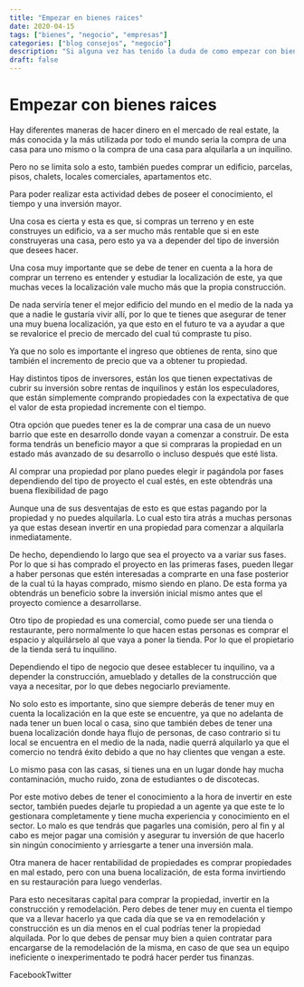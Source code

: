 ```yaml
--- 
title: "Empezar en bienes raices"
date: 2020-04-15
tags: ["bienes", "negocio", "empresas"]
categories: ["blog consejos", "negocio"]
description: "Si alguna vez has tenido la duda de como empezar con bienes raices"
draft: false
---
```

# Empezar con bienes raices
Hay diferentes maneras de hacer dinero en el mercado de real estate, la más conocida y la más utilizada por todo el mundo seria la compra de una casa para uno mismo o la compra de una casa para alquilarla a un inquilino.

Pero no se limita solo a esto, también puedes comprar un edificio, parcelas, pisos, chalets, locales comerciales, apartamentos etc.

Para poder realizar esta actividad debes de poseer el conocimiento, el tiempo y una inversión mayor.

Una cosa es cierta y esta es que, si compras un terreno y en este construyes un edificio, va a ser mucho más rentable que si en este construyeras una casa, pero esto ya va a depender del tipo de inversión que desees hacer.


Una cosa muy importante que se debe de tener en cuenta a la hora de comprar un terreno es entender y estudiar la localización de este, ya que muchas veces la localización vale mucho más que la propia construcción.

De nada serviría tener el mejor edificio del mundo en el medio de la nada ya que a nadie le gustaría vivir allí, por lo que te tienes que asegurar de tener una muy buena localización, ya que esto en el futuro te va a ayudar a que se revalorice el precio de mercado del cual tú compraste tu piso.

Ya que no solo es importante el ingreso que obtienes de renta, sino que también el incremento de precio que va a obtener tu propiedad.

Hay distintos tipos de inversores, están los que tienen expectativas de cubrir su inversión sobre rentas de inquilinos y están los especuladores, que están simplemente comprando propiedades con la expectativa de que el valor de esta propiedad incremente con el tiempo.

Otra opción que puedes tener es la de comprar una casa de un nuevo barrio que este en desarrollo donde vayan a comenzar a construir. De esta forma tendrás un beneficio mayor a que si compraras la propiedad en un estado más avanzado de su desarrollo o incluso después que esté lista.

Al comprar una propiedad por plano puedes elegir ir pagándola por fases dependiendo del tipo de proyecto el cual estés, en este obtendrás una buena flexibilidad de pago

Aunque una de sus desventajas de esto es que estas pagando por la propiedad y no puedes alquilarla. Lo cual esto tira atrás a muchas personas ya que estas desean invertir en una propiedad para comenzar a alquilarla inmediatamente.

De hecho, dependiendo lo largo que sea el proyecto va a variar sus fases. Por lo que si has comprado el proyecto en las primeras fases, pueden llegar a haber personas que estén interesadas a comprarte en una fase posterior de la cual tú la hayas comprado, mismo siendo en plano. De esta forma ya obtendrás un beneficio sobre la inversión inicial mismo antes que el proyecto comience a desarrollarse.


Otro tipo de propiedad es una comercial, como puede ser una tienda o restaurante, pero normalmente lo que hacen estas personas es comprar el espacio y alquilárselo al que vaya a poner la tienda. Por lo que el propietario de la tienda será tu inquilino.

Dependiendo el tipo de negocio que desee establecer tu inquilino, va a depender la construcción, amueblado y detalles de la construcción que vaya a necesitar, por lo que debes negociarlo previamente.

No solo esto es importante, sino que siempre deberás de tener muy en cuenta la localización en la que este se encuentre, ya que no adelanta de nada tener un buen local o casa, sino que también debes de tener una buena localización donde haya flujo de personas, de caso contrario si tu local se encuentra en el medio de la nada, nadie querrá alquilarlo ya que el comercio no tendrá éxito debido a que no hay clientes que vengan a este.

Lo mismo pasa con las casas, si tienes una en un lugar donde hay mucha contaminación, mucho ruido, zona de estudiantes o de discotecas.

Por este motivo debes de tener el conocimiento a la hora de invertir en este sector, también puedes dejarle tu propiedad a un agente ya que este te lo gestionara completamente y tiene mucha experiencia y conocimiento en el sector. Lo malo es que tendrás que pagarles una comisión, pero al fin y al cabo es mejor pagar una comisión y asegurar tu inversión de que hacerlo sin ningún conocimiento y arriesgarte a tener una inversión mala.

Otra manera de hacer rentabilidad de propiedades es comprar propiedades en mal estado, pero con una buena localización, de esta forma invirtiendo en su restauración para luego venderlas.

Para esto necesitaras capital para comprar la propiedad, invertir en la construcción y remodelación. Pero debes de tener muy en cuenta el tiempo que va a llevar hacerlo ya que cada día que se va en remodelación y construcción es un día menos en el cual podrías tener la propiedad alquilada. Por lo que debes de pensar muy bien a quien contratar para encargarse de la remodelación de la misma, en caso de que sea un equipo ineficiente o inexperimentado te podrá hacer perder tus finanzas.

FacebookTwitter